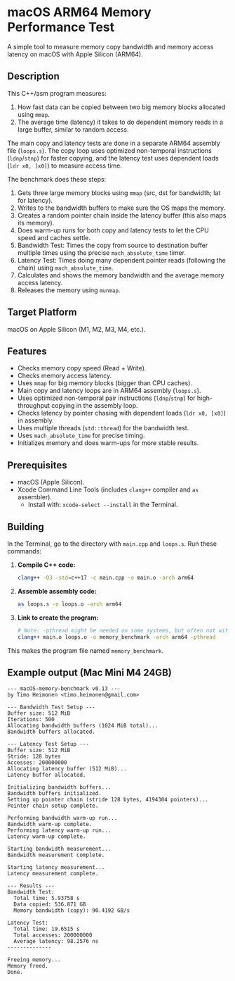 # macOS ARM64 Memory Performance Test

A simple tool to measure memory copy bandwidth and memory access latency on macOS with Apple Silicon (ARM64).

## Description

This C++/asm program measures:
1. How fast data can be copied between two big memory blocks allocated using `mmap`.
2. The average time (latency) it takes to do dependent memory reads in a large buffer, similar to random access.

The main copy and latency tests are done in a separate ARM64 assembly file (`loops.s`). The copy loop uses optimized non-temporal instructions (`ldnp`/`stnp`) for faster copying, and the latency test uses dependent loads (`ldr x0, [x0]`) to measure access time.

The benchmark does these steps:

1.  Gets three large memory blocks using `mmap` (src, dst for bandwidth; lat for latency).
2.  Writes to the bandwidth buffers to make sure the OS maps the memory.
3.  Creates a random pointer chain inside the latency buffer (this also maps its memory).
4.  Does warm-up runs for both copy and latency tests to let the CPU speed and caches settle.
5.  Bandwidth Test: Times the copy from source to destination buffer multiple times using the precise `mach_absolute_time` timer.
6.  Latency Test: Times doing many dependent pointer reads (following the chain) using `mach_absolute_time`.
7.  Calculates and shows the memory bandwidth and the average memory access latency.
8.  Releases the memory using `munmap`.

## Target Platform

macOS on Apple Silicon (M1, M2, M3, M4, etc.).

## Features

* Checks memory copy speed (Read + Write).
* Checks memory access latency.
* Uses `mmap` for big memory blocks (bigger than CPU caches).
* Main copy and latency loops are in ARM64 assembly (`loops.s`).
* Uses optimized non-temporal pair instructions (`ldnp`/`stnp`) for high-throughput copying in the assembly loop.
* Checks latency by pointer chasing with dependent loads (`ldr x0, [x0]`) in assembly.
* Uses multiple threads (`std::thread`) for the bandwidth test.
* Uses `mach_absolute_time` for precise timing.
* Initializes memory and does warm-ups for more stable results.

## Prerequisites

* macOS (Apple Silicon).
* Xcode Command Line Tools (includes `clang++` compiler and `as` assembler).
    * Install with: `xcode-select --install` in the Terminal.

## Building

In the Terminal, go to the directory with `main.cpp` and `loops.s`. Run these commands:

1.  **Compile C++ code:**
    ```bash
    clang++ -O3 -std=c++17 -c main.cpp -o main.o -arch arm64
    ```

2.  **Assemble assembly code:**
    ```bash
    as loops.s -o loops.o -arch arm64
    ```

3.  **Link to create the program:**
    ```bash
    # Note: -pthread might be needed on some systems, but often not with clang++ on macOS
    clang++ main.o loops.o -o memory_benchmark -arch arm64 -pthread
    ```
This makes the program file named `memory_benchmark`.

## Example output (Mac Mini M4 24GB)
```text
--- macOS-memory-benchmark v0.13 ---
by Timo Heimonen <timo.heimonen@gmail.com>

--- Bandwidth Test Setup ---
Buffer size: 512 MiB
Iterations: 500
Allocating bandwidth buffers (1024 MiB total)...
Bandwidth buffers allocated.

--- Latency Test Setup ---
Buffer size: 512 MiB
Stride: 128 bytes
Accesses: 200000000
Allocating latency buffer (512 MiB)...
Latency buffer allocated.

Initializing bandwidth buffers...
Bandwidth buffers initialized.
Setting up pointer chain (stride 128 bytes, 4194304 pointers)...
Pointer chain setup complete.

Performing bandwidth warm-up run...
Bandwidth warm-up complete.
Performing latency warm-up run...
Latency warm-up complete.

Starting bandwidth measurement...
Bandwidth measurement complete.

Starting latency measurement...
Latency measurement complete.

--- Results ---
Bandwidth Test:
  Total time: 5.93758 s
  Data copied: 536.871 GB
  Memory bandwidth (copy): 90.4192 GB/s

Latency Test:
  Total time: 19.6515 s
  Total accesses: 200000000
  Average latency: 98.2576 ns
--------------

Freeing memory...
Memory freed.
Done.